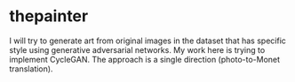 # thepainter
I will try to generate art from original images in the dataset that has specific style using generative adversarial networks. My work here is trying to implement CycleGAN. The approach is a single direction (photo-to-Monet translation).
